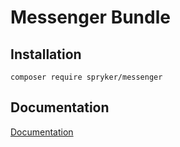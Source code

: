 # Messenger Bundle

## Installation

```
composer require spryker/messenger
```

## Documentation

[Documentation](https://spryker.github.io)
